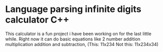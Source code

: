 # Language parsing infinite digits calculator C++
This calculator is a fun project i have been working on for the last little while.
Right now it can do basic equations like 2 number addition multiplication addition and subtraction, 
(This: 11x234 Not this: 11x234x34)
